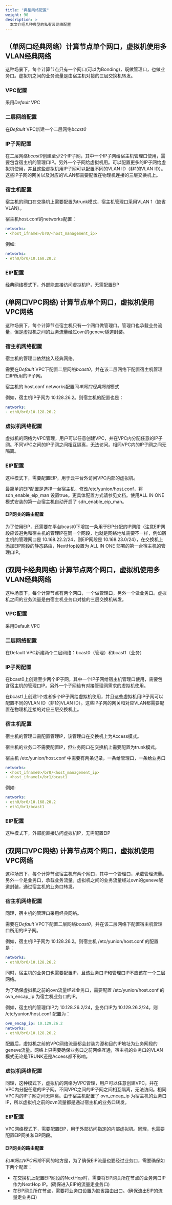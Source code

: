 ```yaml
---
title: "典型网络配置"
weight: 90
description: >
  本文介绍几种典型的私有云网络配置
---
```


## （单网口经典网络）计算节点单个网口，虚拟机使用多VLAN经典网络

这种场景下，每个计算节点只有一个网口(可以为Bonding)，既做管理口，也做业务口。虚拟机之间的业务流量是由宿主机对接的三层交换机转发。

### VPC配置

采用*Default* VPC

### 二层网络配置

在*Default* VPC新建一个二层网络*bcast0*

### IP子网配置

在二层网络*bcast0*创建至少2个IP子网，其中一个IP子网给宿主机管理口使用，需要包含宿主机的管理口IP。另外一个子网给虚拟机用。可以配置更多的IP子网给虚拟机使用，并且这些虚拟机用IP子网可以配置不同的VLAN ID（非1的VLAN ID）。这些IP子网的网关以及对应的VLAN都需要配置在物理机连接的三层交换机上。

### 宿主机配置

宿主机的网口在交换机上需要配置为trunk模式，宿主机管理口采用VLAN 1（缺省VLAN）。

宿主机host.conf的networks配置：

```yaml
networks:
- <host_ifname>/br0/<host_management_ip>
```

例如:

```yaml
networks:
- eth0/br0/10.168.20.2
```

### EIP配置

经典网络模式下，外部能直接访问虚拟机IP，无需配置EIP


## (单网口VPC网络) 计算节点单个网口，虚拟机使用VPC网络

这种场景下，每个计算节点宿主机只有一个网口做管理口。管理口也承载业务流量，但是虚拟机之间的业务流量经过ovn的geneve隧道封装。

### 宿主机网络配置

宿主机的管理口依然接入经典网络。

需要在*Default* VPC下配置二层网络*bcast0*，并在该二层网络下配置宿主机管理口IP所用的IP子网。

宿主机的 host.conf networks配置同*单网口经典网络*模式

例如，宿主机IP子网为 10.128.26.2。则宿主机的配置也是：

```yaml
networks:
- eth0/br0/10.128.26.2
```

### 虚拟机网络配置

虚拟机的网络为VPC管理，用户可以任意创建VPC，并在VPC内分配任意的IP子网。不同VPC之间的IP子网之间相互隔离，无法访问。相同VPC内的IP子网之间无隔离。

### EIP配置

这种模式下，需要配置EIP，用于云平台外访问VPC内部的虚拟机。

最简单的EIP配置是选择一台宿主机，修改/etc/yunion/host.conf，将 sdn_enable_eip_man 设置true。更具体配置方式请参见文档。使用ALL IN ONE模式安装的第一台宿主机自动开启了 sdn_enable_eip_man。

#### EIP网关的路由配置

为了使用EIP，还需要在平台bcast0下增加一条用于EIP分配的IP网段（注意EIP网段应该避免和宿主机的管理IP在同一个网段，也就是网络地址需要不一样，例如宿主机的管理网口是 10.168.22.2/24，则EIP网段是 10.168.23.0/24），在交换机上添加EIP网段的静态路由，NextHop设置为 ALL IN ONE 部署的第一台宿主机的管理口IP。


## (双网卡经典网络) 计算节点两个网口，虚拟机使用多VLAN经典网络

这种场景下，每个计算节点有两个网口，一个做管理口，另外一个做业务口。虚拟机之间的业务流量是由宿主机业务口对接的三层交换机转发。

### VPC配置

采用Default VPC

### 二层网络配置

在Default VPC新建两个二层网络：bcast0（管理）和bcast1（业务）

### IP子网配置

在bcast0上创建至少两个IP子网，其中一个IP子网给宿主机管理口使用，需要包含宿主机的管理口IP。另外一个子网给有对接管理网需求的虚拟机使用。

在bcast1上创建1个或者多个IP子网给虚拟机使用，并且这些虚拟机用IP子网可以配置不同的VLAN ID（非1的VLAN ID）。这些IP子网的网关和对应VLAN都需要配置在物理机连接的对应三层交换机上。

### 宿主机配置

宿主机的管理口需配置管理IP，该管理口在交换机上为Access模式。

宿主机的业务口不需要配置IP，但业务网口在交换机上需要配置为trunk模式。

宿主机 /etc/yunion/host.conf 中需要有两条记录，一条给管理口，一条给业务口

```yaml
networks:
- <host_ifname0>/br0/<host_management_ip>
- <host_ifname1>/br1/bcast1
```

例如:

```yaml
networks:
- eth0/br0/10.168.20.2
- eth1/br1/bcast1
```

### EIP配置

这种模式下，外部能直接访问虚拟机IP，无需配置EIP

## (双网口VPC网络) 计算节点两个网口，虚拟机使用VPC网络

这种场景下，每个计算节点宿主机有两个网口，其中一个管理口，承载管理流量。另外一个是业务口，承载业务流量。虚拟机之间的业务流量经过ovn的geneve隧道封装，通过宿主机的业务口转发。

### 宿主机网络配置

同理，宿主机的管理口采用经典网络。

需要在*Default* VPC下配置二层网络*bcast0*，并在该二层网络下配置宿主机管理口所用的IP子网。

例如，宿主机IP子网为 10.128.26.2。则宿主机 /etc/yunion/host.conf 的配置是：

```yaml
networks:
- eth0/br0/10.128.26.2
```

同时，宿主机的业务口也需要配置IP，且该业务口IP和管理口IP不应该在一个二层网络。

为了确保虚拟机之前的ovn流量经过业务口，需要配置 /etc/yunion/host.conf 的 ovn_encap_ip 为宿主机业务口的IP。

例如，宿主机的管理口IP为 10.128.26.2/24，业务口IP为 10.129.26.2/24，则 /etc/yunion/host.conf 配置为：

```yaml
ovn_encap_ip: 10.129.26.2
networks:
- eth0/br0/10.128.26.2
```

配置后，虚拟机之前的VPC网络流量都会封装为源和目的IP地址为业务网段的geneve流量。网络上只需要确保业务口之前网络互通，宿主机的业务口的VLAN模式无论是TRUNK还是Access都不影响。

### 虚拟机网络配置

同理，这种模式下，虚拟机的网络为VPC管理，用户可以任意创建VPC，并在VPC内分配任意的IP子网。不同VPC之间的IP子网之间相互隔离，无法访问。相同VPC内的IP子网之间无隔离。由于宿主机配置了 ovn_encap_ip 为宿主机的业务口IP，所以虚拟机之前的ovn流量都是通过宿主机的业务口转发。

### EIP配置 

VPC网络模式下，需要配置EIP，用于外部访问指定的内部虚拟机。同理，也需要配置EIP网关和EIP网段。

#### EIP网关的路由配置

和*单网口VPC网络*不同的地方是，为了确保EIP流量也要经过业务口，需要确保如下两个配置：

* 在交换机上配置EIP网段的NextHop时，需要将EIP网关所在节点的业务网口IP作为NextHop IP。(确保进入EIP的流量走业务口)
* 在EIP网关所在节点，需要将业务口设置为缺省路由出口。(确保流出EIP的流量走业务口)
